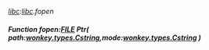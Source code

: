 _[libc](../../modules/libc/libc-module.md):[libc](../../modules/libc/libc-module.md).fopen_
##### Function fopen:[FILE](../../modules/libc/libc-file.md) Ptr( path:[wonkey.types.Cstring](../../modules/wonkey/wonkey-types-cstring.md),mode:[wonkey.types.Cstring](../../modules/wonkey/wonkey-types-cstring.md) )
